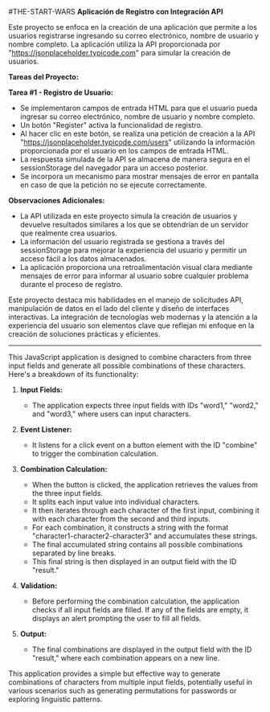 #THE-START-WARS
**Aplicación de Registro con Integración API**

Este proyecto se enfoca en la creación de una aplicación que permite a los usuarios registrarse ingresando su correo electrónico, nombre de usuario y nombre completo. La aplicación utiliza la API proporcionada por "https://jsonplaceholder.typicode.com" para simular la creación de usuarios.

**Tareas del Proyecto:**

**Tarea #1 - Registro de Usuario:**
- Se implementaron campos de entrada HTML para que el usuario pueda ingresar su correo electrónico, nombre de usuario y nombre completo.
- Un botón "Register" activa la funcionalidad de registro.
- Al hacer clic en este botón, se realiza una petición de creación a la API "https://jsonplaceholder.typicode.com/users" utilizando la información proporcionada por el usuario en los campos de entrada HTML.
- La respuesta simulada de la API se almacena de manera segura en el sessionStorage del navegador para un acceso posterior.
- Se incorpora un mecanismo para mostrar mensajes de error en pantalla en caso de que la petición no se ejecute correctamente.

**Observaciones Adicionales:**
- La API utilizada en este proyecto simula la creación de usuarios y devuelve resultados similares a los que se obtendrían de un servidor que realmente crea usuarios.
- La información del usuario registrada se gestiona a través del sessionStorage para mejorar la experiencia del usuario y permitir un acceso fácil a los datos almacenados.
- La aplicación proporciona una retroalimentación visual clara mediante mensajes de error para informar al usuario sobre cualquier problema durante el proceso de registro.

Este proyecto destaca mis habilidades en el manejo de solicitudes API, manipulación de datos en el lado del cliente y diseño de interfaces interactivas. La integración de tecnologías web modernas y la atención a la experiencia del usuario son elementos clave que reflejan mi enfoque en la creación de soluciones prácticas y eficientes.

-------------------------------------------------------------------------------------


This JavaScript application is designed to combine characters from three input fields and generate all possible combinations of these characters. Here's a breakdown of its functionality:

1. **Input Fields:**
   - The application expects three input fields with IDs "word1," "word2," and "word3," where users can input characters.

2. **Event Listener:**
   - It listens for a click event on a button element with the ID "combine" to trigger the combination calculation.

3. **Combination Calculation:**
   - When the button is clicked, the application retrieves the values from the three input fields.
   - It splits each input value into individual characters.
   - It then iterates through each character of the first input, combining it with each character from the second and third inputs.
   - For each combination, it constructs a string with the format "character1-character2-character3" and accumulates these strings.
   - The final accumulated string contains all possible combinations separated by line breaks.
   - This final string is then displayed in an output field with the ID "result."

4. **Validation:**
   - Before performing the combination calculation, the application checks if all input fields are filled. If any of the fields are empty, it displays an alert prompting the user to fill all fields.

5. **Output:**
   - The final combinations are displayed in the output field with the ID "result," where each combination appears on a new line.

This application provides a simple but effective way to generate combinations of characters from multiple input fields, potentially useful in various scenarios such as generating permutations for passwords or exploring linguistic patterns.
